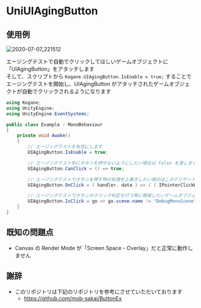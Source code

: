 # UniUIAgingButton

## 使用例

![2020-07-07_221512](https://user-images.githubusercontent.com/6134875/86786922-84e2a380-c09f-11ea-8187-a0f64fa3b28d.png)

エージングテストで自動でクリックしてほしいゲームオブジェクトに「UIAgingButton」をアタッチします  
そして、スクリプトから `Kogane.UIAgingButton.IsEnable = true;` することで  
エージングテストを開始し、UIAgingButton がアタッチされたゲームオブジェクトが自動でクリックされるようになります  

```cs
using Kogane;
using UnityEngine;
using UnityEngine.EventSystems;

public class Example : MonoBehaviour
{
    private void Awake()
    {
        // エージングテストを有効にします
        UIAgingButton.IsEnable = true;

        // エージングテスト中にボタンを押せないようにしたい場合は false を渡します
        UIAgingButton.CanClick = () => true;

        // エージングテストでボタンを押す時の処理を上書きしたい場合はこのデリゲートを設定します
        UIAgingButton.OnClick = ( handler, data ) => ( ( IPointerClickHandler ) handler ).OnPointerClick( data );

        // エージングテストでボタンのクリック判定を行う時に無視したいゲームオブジェクトのルールを指定できます
        UIAgingButton.IsClick = go => go.scene.name != "DebugMenuScene";
    }
}
```

## 既知の問題点

* Canvas の Render Mode が「Screen Space - Overlay」だと正常に動作しません  

## 謝辞

* このリポジトリは下記のリポジトリを参考にさせていただいております  
    * https://github.com/mob-sakai/ButtonEx